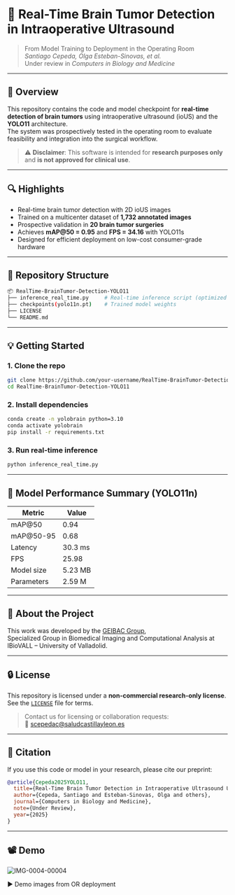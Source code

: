 # 🧠 Real-Time Brain Tumor Detection in Intraoperative Ultrasound

> From Model Training to Deployment in the Operating Room  
> *Santiago Cepeda, Olga Esteban-Sinovas, et al.*  
> Under review in *Computers in Biology and Medicine*

---

## 🚀 Overview

This repository contains the code and model checkpoint for **real-time detection of brain tumors** using intraoperative ultrasound (ioUS) and the **YOLO11** architecture.  
The system was prospectively tested in the operating room to evaluate feasibility and integration into the surgical workflow.

> ⚠️ **Disclaimer**: This software is intended for **research purposes only** and **is not approved for clinical use**.

---

## 🔍 Highlights

- Real-time brain tumor detection with 2D ioUS images
- Trained on a multicenter dataset of **1,732 annotated images**
- Prospective validation in **20 brain tumor surgeries**
- Achieves **mAP@50 = 0.95** and **FPS = 34.16** with YOLO11s
- Designed for efficient deployment on low-cost consumer-grade hardware

---

## 📁 Repository Structure

```bash
📦 RealTime-BrainTumor-Detection-YOLO11
├── inference_real_time.py     # Real-time inference script (optimized for OR)
├── checkpoints(yolo11n.pt)    # Trained model weights
├── LICENSE
└── README.md
```

---

## 💡 Getting Started

### 1. Clone the repo

```bash
git clone https://github.com/your-username/RealTime-BrainTumor-Detection-YOLO11.git
cd RealTime-BrainTumor-Detection-YOLO11
```

### 2. Install dependencies

```bash
conda create -n yolobrain python=3.10
conda activate yolobrain
pip install -r requirements.txt
```

### 3. Run real-time inference

```bash
python inference_real_time.py
```

---

## 🧪 Model Performance Summary (YOLO11n)

| Metric       | Value    |
|--------------|----------|
| mAP@50       | 0.94     |
| mAP@50-95    | 0.68     |
| Latency      | 30.3 ms  |
| FPS          | 25.98    |
| Model size   | 5.23 MB  |
| Parameters   | 2.59 M   |

---

## 🧠 About the Project

This work was developed by the [GEIBAC Group](https://geibac.uva.es),  
Specialized Group in Biomedical Imaging and Computational Analysis at IBioVALL – University of Valladolid.

---

## 🔒 License

This repository is licensed under a **non-commercial research-only license**.  
See the [`LICENSE`](./LICENSE) file for terms.

> Contact us for licensing or collaboration requests:  
📧 [scepedac@saludcastillayleon.es](mailto:scepedac@saludcastillayleon.es)

---

## 📝 Citation

If you use this code or model in your research, please cite our preprint:

```bibtex
@article{Cepeda2025YOLO11,
  title={Real-Time Brain Tumor Detection in Intraoperative Ultrasound Using YOLO11: From Model Training to Deployment in the Operating Room},
  author={Cepeda, Santiago and Esteban-Sinovas, Olga and others},
  journal={Computers in Biology and Medicine},
  note={Under Review},
  year={2025}
}
```

---

## 📽️ Demo
![IMG-0004-00004](https://github.com/user-attachments/assets/93b03822-b333-4ba4-bfdd-ad4b47ef8171)

▶️ Demo images from OR deployment

